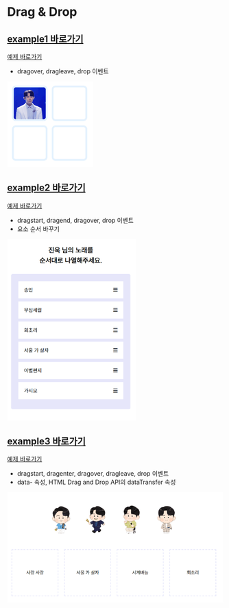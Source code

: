 # Drag & Drop

## [example1 바로가기](dragndrop1/README.md)

<a href="https://rigood.github.io/TIL-js/dragndrop/dragndrop1/dragndrop.html">예제 바로가기</a>

- dragover, dragleave, drop 이벤트

<img src="dragndrop1/preview.gif" width="200" />

<br>

## [example2 바로가기](dragndrop2/README.md)

<a href="https://rigood.github.io/TIL-js/dragndrop/dragndrop2/dragndrop2.html">예제 바로가기</a>

- dragstart, dragend, dragover, drop 이벤트
- 요소 순서 바꾸기

<img src="dragndrop2/preview.gif" width="300" />

<br>

## [example3 바로가기](dragndrop3/README.md)

<a href="https://rigood.github.io/TIL-js/dragndrop/dragndrop3/dragndrop3.html">예제 바로가기</a>

- dragstart, dragenter, dragover, dragleave, drop 이벤트
- data- 속성, HTML Drag and Drop API의 dataTransfer 속성

<img src="dragndrop3/preview.gif"/>
